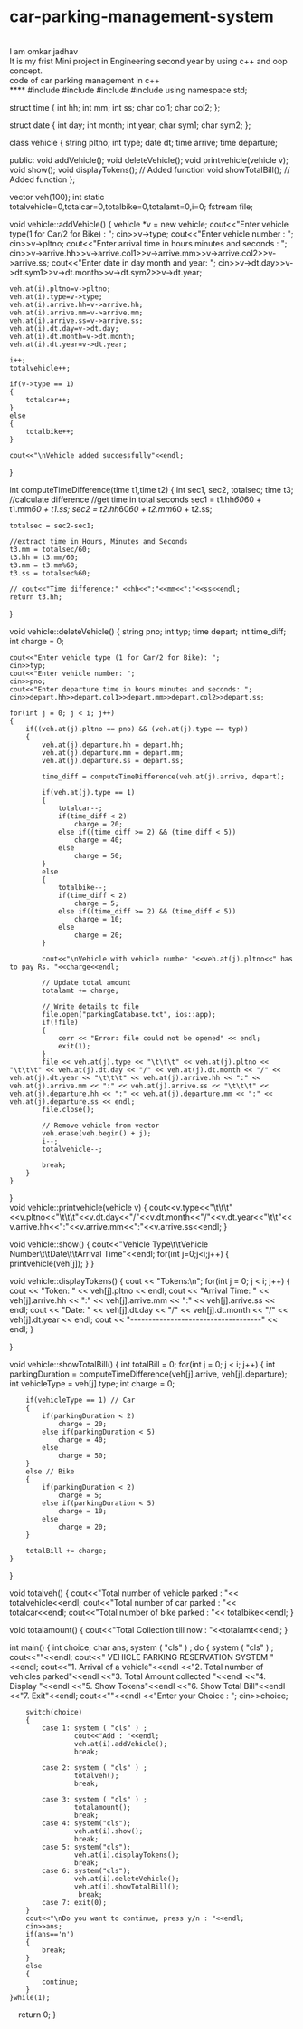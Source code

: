 # car-parking-management-system
<br>
I am omkar jadhav
<br>
It is my frist Mini project in Engineering second year by using c++ and oop concept.
<br>
code of car parking management in c++ 
<br>
****
#include<iostream>
#include<vector>
#include<windows.h>
#include<fstream>
using namespace std;

struct time
{
    int hh;
    int mm;
    int ss;
    char col1;
    char col2;
};

struct date
{
    int day;
    int month;
    int year;
    char sym1;
    char sym2;
};

class vehicle
{
    string pltno;
    int type;
    date dt;
    time arrive;
    time departure;

public:
    void addVehicle();
    void deleteVehicle();
    void printvehicle(vehicle v);
    void show();
    void displayTokens(); // Added function
    void showTotalBill(); // Added function
};

vector<vehicle> veh(100);
int static totalvehicle=0,totalcar=0,totalbike=0,totalamt=0,i=0;
fstream file;

void vehicle::addVehicle()
{
    vehicle *v = new vehicle;
    cout<<"Enter vehicle type(1 for Car/2 for Bike) : ";
    cin>>v->type;
    cout<<"Enter vehicle number : ";
    cin>>v->pltno;
    cout<<"Enter arrival time in hours minutes and seconds : ";
    cin>>v->arrive.hh>>v->arrive.col1>>v->arrive.mm>>v->arrive.col2>>v->arrive.ss;
    cout<<"Enter date in day month and year: ";
    cin>>v->dt.day>>v->dt.sym1>>v->dt.month>>v->dt.sym2>>v->dt.year;

    veh.at(i).pltno=v->pltno;
    veh.at(i).type=v->type;
    veh.at(i).arrive.hh=v->arrive.hh;
    veh.at(i).arrive.mm=v->arrive.mm;
    veh.at(i).arrive.ss=v->arrive.ss;
    veh.at(i).dt.day=v->dt.day;
    veh.at(i).dt.month=v->dt.month;
    veh.at(i).dt.year=v->dt.year;

    i++;
    totalvehicle++;

    if(v->type == 1)
    {
        totalcar++;
    }
    else
    {
        totalbike++;
    }

    cout<<"\nVehicle added successfully"<<endl;
}

int computeTimeDifference(time t1,time t2)
{
    int sec1, sec2, totalsec;
    time t3;
    //calculate difference
    //get time in total seconds
    sec1 = t1.hh*60*60 + t1.mm*60 + t1.ss;
    sec2 = t2.hh*60*60 + t2.mm*60 + t2.ss;

    totalsec = sec2-sec1;

    //extract time in Hours, Minutes and Seconds
    t3.mm = totalsec/60;
    t3.hh = t3.mm/60;
    t3.mm = t3.mm%60;
    t3.ss = totalsec%60;

    // cout<<"Time difference:" <<hh<<":"<<mm<<":"<<ss<<endl;
    return t3.hh;
}

void vehicle::deleteVehicle()
{
    string pno;
    int typ;
    time depart;
    int time_diff;
    int charge = 0;

    cout<<"Enter vehicle type (1 for Car/2 for Bike): ";
    cin>>typ;
    cout<<"Enter vehicle number: ";
    cin>>pno;
    cout<<"Enter departure time in hours minutes and seconds: ";
    cin>>depart.hh>>depart.col1>>depart.mm>>depart.col2>>depart.ss;

    for(int j = 0; j < i; j++)
    {
        if((veh.at(j).pltno == pno) && (veh.at(j).type == typ))
        {
            veh.at(j).departure.hh = depart.hh;
            veh.at(j).departure.mm = depart.mm;
            veh.at(j).departure.ss = depart.ss;

            time_diff = computeTimeDifference(veh.at(j).arrive, depart);

            if(veh.at(j).type == 1)
            {
                totalcar--;
                if(time_diff < 2)
                    charge = 20;
                else if((time_diff >= 2) && (time_diff < 5))
                    charge = 40;
                else
                    charge = 50;
            }
            else
            {
                totalbike--;
                if(time_diff < 2)
                    charge = 5;
                else if((time_diff >= 2) && (time_diff < 5))
                    charge = 10;
                else
                    charge = 20;
            }

            cout<<"\nVehicle with vehicle number "<<veh.at(j).pltno<<" has to pay Rs. "<<charge<<endl;

            // Update total amount
            totalamt += charge;

            // Write details to file
            file.open("parkingDatabase.txt", ios::app);
            if(!file)
            {
                cerr << "Error: file could not be opened" << endl;
                exit(1);
            }
            file << veh.at(j).type << "\t\t\t" << veh.at(j).pltno << "\t\t\t" << veh.at(j).dt.day << "/" << veh.at(j).dt.month << "/" << veh.at(j).dt.year << "\t\t\t" << veh.at(j).arrive.hh << ":" << veh.at(j).arrive.mm << ":" << veh.at(j).arrive.ss << "\t\t\t" << veh.at(j).departure.hh << ":" << veh.at(j).departure.mm << ":" << veh.at(j).departure.ss << endl;
            file.close();

            // Remove vehicle from vector
            veh.erase(veh.begin() + j);
            i--;
            totalvehicle--;

            break;
        }
    }
}    
void vehicle::printvehicle(vehicle v)
{
    cout<<v.type<<"\t\t\t"<<v.pltno<<"\t\t\t"<<v.dt.day<<"/"<<v.dt.month<<"/"<<v.dt.year<<"\t\t"<< v.arrive.hh<<":"<<v.arrive.mm<<":"<<v.arrive.ss<<endl;
}

void vehicle::show()
{
    cout<<"Vehicle Type\t\tVehicle Number\t\tDate\t\tArrival Time"<<endl;
    for(int j=0;j<i;j++)
    {
        printvehicle(veh[j]);
    }
}

void vehicle::displayTokens()
{
    cout << "Tokens:\n";
    for(int j = 0; j < i; j++)
    {
        cout << "Token: " << veh[j].pltno << endl;
        cout << "Arrival Time: " << veh[j].arrive.hh << ":" << veh[j].arrive.mm << ":" << veh[j].arrive.ss << endl;
        cout << "Date: " << veh[j].dt.day << "/" << veh[j].dt.month << "/" << veh[j].dt.year << endl;
        cout << "------------------------------------" << endl;
    }
    
}

void vehicle::showTotalBill()
{
    int totalBill = 0;
    for(int j = 0; j < i; j++)
    {
        int parkingDuration = computeTimeDifference(veh[j].arrive, veh[j].departure);
        int vehicleType = veh[j].type;
        int charge = 0;

        if(vehicleType == 1) // Car
        {
            if(parkingDuration < 2)
                charge = 20;
            else if(parkingDuration < 5)
                charge = 40;
            else
                charge = 50;
        }
        else // Bike
        {
            if(parkingDuration < 2)
                charge = 5;
            else if(parkingDuration < 5)
                charge = 10;
            else
                charge = 20;
        }

        totalBill += charge;
    }

   
}

void totalveh()
{
    cout<<"Total number of vehicle parked : "<< totalvehicle<<endl;
    cout<<"Total number of car parked : "<< totalcar<<endl;
    cout<<"Total number of bike parked : "<<  totalbike<<endl;
}

void totalamount()
{
    cout<<"Total Collection till now : "<<totalamt<<endl;
}

int main()
{
    int choice;
    char ans;
    system ( "cls" ) ;
    do
    {
        system ( "cls" ) ;
        cout<<""<<endl;
        cout<<"                 VEHICLE PARKING RESERVATION SYSTEM                 "<<endl;
        cout<<"1. Arrival of a vehicle"<<endl
            <<"2. Total number of vehicles parked"<<endl
            <<"3. Total Amount collected "<<endl
            <<"4. Display "<<endl
            <<"5. Show Tokens"<<endl
            <<"6. Show Total Bill"<<endl
            <<"7. Exit"<<endl;
        cout<<""<<endl
            <<"Enter your Choice : ";
        cin>>choice;

        switch(choice)
        {
            case 1: system ( "cls" ) ;
                    cout<<"Add : "<<endl;
                    veh.at(i).addVehicle();
                    break;

            case 2: system ( "cls" ) ;
                    totalveh();
                    break;

            case 3: system ( "cls" ) ;
                    totalamount();
                    break;
            case 4: system("cls");
                    veh.at(i).show();
                    break;
            case 5: system("cls");
                    veh.at(i).displayTokens();
                    break;
            case 6: system("cls");
            		veh.at(i).deleteVehicle();
            		veh.at(i).showTotalBill();
					 break;
            case 7: exit(0);
        }
        cout<<"\nDo you want to continue, press y/n : "<<endl;
        cin>>ans;
        if(ans=='n')
        {
            break;
        }
        else
        {
            continue;
        }
    }while(1);
    return 0;
}
